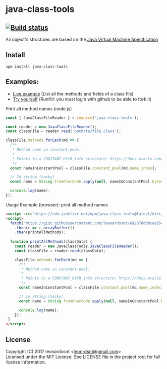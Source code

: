 # java-class-tools

[![Build status](https://ci.appveyor.com/api/projects/status/dwfu9sq51uhofyyv?svg=true)](https://ci.appveyor.com/project/leonardosnt/java-class-tools)
---
All object's structures are based on the [Java Virtual Machine Specification](https://docs.oracle.com/javase/specs/jvms/se8/html/jvms-4.html)

## Install
```
npm install java-class-tools
```

## Examples:
- [Live example](https://rawgit.com/leonardosnt/java-class-tools/master/examples/browser.html) (List all the methods and fields of a class file)   
- [Try yourself](https://runkit.com/leonardosnt/java-class-tools-example)  (_RunKit:_ you must login with github to be able to fork it)

Print all method names (node.js)
```javascript
const { JavaClassFileReader } = require('java-class-tools');

const reader = new JavaClassFileReader();
const classFile = reader.read('path/to/file.class');

classFile.methods.forEach(md => {
  /**
   * Method name in constant-pool.
   * 
   * Points to a CONSTANT_Utf8_info structure: https://docs.oracle.com/javase/specs/jvms/se8/html/jvms-4.html#jvms-4.4.7
   */
  const nameInConstantPool = classFile.constant_pool[md.name_index];

  // To string (hacky)
  const name = String.fromCharCode.apply(null, nameInConstantPool.bytes);

  console.log(name);
});
```

Usage Example (browser): print all method names
```html
<script src="https://cdn.jsdelivr.net/npm/java-class-tools@latest/dist/java-class-tools.min.js"></script>
<script>
  fetch('https://gist.githubusercontent.com/leonardosnt/69207dd9bcae55c93ff8fe6546c92eef/raw/fa008a94f9bc208cfa593cf568f0c504e3b30413/Class.class')
    .then(r => r.arrayBuffer())
    .then(printAllMethods);
  
  function printAllMethods(classData) {
    const reader = new JavaClassTools.JavaClassFileReader();
    const classFile = reader.read(classData);

    classFile.methods.forEach(md => {
      /**
       * Method name in constant-pool.
       * 
       * Points to a CONSTANT_Utf8_info structure: https://docs.oracle.com/javase/specs/jvms/se8/html/jvms-4.html#jvms-4.4.7
       */
      const nameInConstantPool = classFile.constant_pool[md.name_index];

      // To string (hacky)
      const name = String.fromCharCode.apply(null, nameInConstantPool.bytes);

      console.log(name);
    });
 }
</script>
```

## License
Copyright (C) 2017 leonardosnt <<leonrdsnt@gmail.com>>  
Licensed under the MIT License. See LICENSE file in the project root for full license information.

